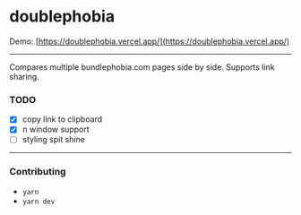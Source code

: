 # doublephobia

Demo: [https://doublephobia.vercel.app/](https://doublephobia.vercel.app/)

---

Compares multiple bundlephobia.com pages side by side. Supports link sharing.

### TODO

-   [x] copy link to clipboard
-   [x] n window support
-   [ ] styling spit shine

---

### Contributing

-   `yarn`
-   `yarn dev`
